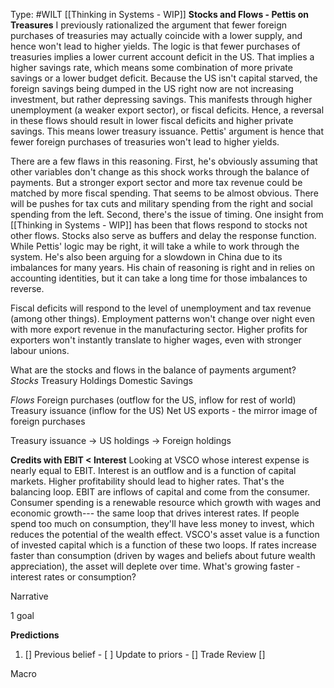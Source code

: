 Type: #WILT 
[[Thinking in Systems - WIP]]
**Stocks and Flows - Pettis on Treasures**
I previously rationalized the argument that fewer foreign purchases of treasuries may actually coincide with a lower supply, and hence won't lead to higher yields. The logic is that fewer purchases of treasuries implies a lower current account deficit in the US. That implies a higher savings rate, which means some combination of more private savings or a lower budget deficit. Because the US isn't capital starved, the foreign savings being dumped in the US right now are not increasing investment, but rather depressing savings. This manifests through higher unemployment (a weaker export sector), or fiscal deficits. Hence, a reversal in these flows should result in lower fiscal deficits and higher private savings. This means lower treasury issuance. Pettis' argument is hence that fewer foreign purchases of treasuries won't lead to higher yields. 

There are a few flaws in this reasoning. First, he's obviously assuming that other variables don't change as this shock works through the balance of payments. But a stronger export sector and more tax revenue could be matched by more fiscal spending. That seems to be almost obvious. There will be pushes for tax cuts and military spending from the right and social spending from the left. Second, there's the issue of timing. One insight from [[Thinking in Systems - WIP]] has been that flows respond to stocks not other flows. Stocks also serve as buffers and delay the response function. While Pettis' logic may be right, it will take a while to work through the system. He's also been arguing for a slowdown in China due to its imbalances for many years. His chain of reasoning is right and in relies on accounting identities, but it can take a long time for those imbalances to reverse.

Fiscal deficits will respond to the level of unemployment and tax revenue (among other things). Employment patterns won't change over night even with more export revenue in the manufacturing sector. Higher profits for exporters won't instantly translate to higher wages, even with stronger labour unions. 

What are the stocks and flows in the balance of payments argument?
*Stocks*
Treasury Holdings
Domestic Savings

*Flows*
Foreign purchases (outflow for the US, inflow for rest of world)
Treasury issuance (inflow for the US)
Net US exports - the mirror image of foreign purchases 

Treasury issuance -> US holdings -> Foreign holdings 


**Credits with EBIT < Interest**
Looking at VSCO whose interest expense is nearly equal to EBIT. Interest is an outflow and is a function of capital markets. Higher profitability should lead to higher rates. That's the balancing loop. EBIT are inflows of capital and come from the consumer. Consumer spending is a renewable resource which growth with wages and economic growth--- the same loop that drives interest rates. If people spend too much on consumption, they'll have less money to invest, which reduces the potential of the wealth effect. VSCO's asset value is a function of invested capital which is a function of these two loops. If rates increase faster than consumption (driven by wages and beliefs about future wealth appreciation), the asset will deplete over time. What's growing faster - interest rates or consumption?



Narrative

1 goal


**Predictions**

1) []
Previous belief - 
[ ]
Update to priors - 
[]
Trade Review
[]





Macro
